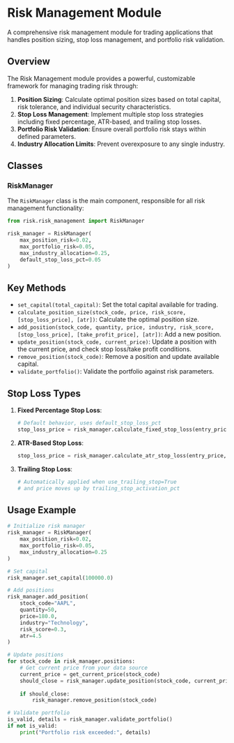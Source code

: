 # Risk Management Module

A comprehensive risk management module for trading applications that handles position sizing, stop loss management, and portfolio risk validation.

## Overview

The Risk Management module provides a powerful, customizable framework for managing trading risk through:

1. **Position Sizing**: Calculate optimal position sizes based on total capital, risk tolerance, and individual security characteristics.
2. **Stop Loss Management**: Implement multiple stop loss strategies including fixed percentage, ATR-based, and trailing stop losses.
3. **Portfolio Risk Validation**: Ensure overall portfolio risk stays within defined parameters.
4. **Industry Allocation Limits**: Prevent overexposure to any single industry.

## Classes

### RiskManager

The `RiskManager` class is the main component, responsible for all risk management functionality:

```python
from risk.risk_management import RiskManager

risk_manager = RiskManager(
    max_position_risk=0.02,
    max_portfolio_risk=0.05,
    max_industry_allocation=0.25,
    default_stop_loss_pct=0.05
)
```

## Key Methods

- `set_capital(total_capital)`: Set the total capital available for trading.
- `calculate_position_size(stock_code, price, risk_score, [stop_loss_price], [atr])`: Calculate the optimal position size.
- `add_position(stock_code, quantity, price, industry, risk_score, [stop_loss_price], [take_profit_price], [atr])`: Add a new position.
- `update_position(stock_code, current_price)`: Update a position with the current price, and check stop loss/take profit conditions.
- `remove_position(stock_code)`: Remove a position and update available capital.
- `validate_portfolio()`: Validate the portfolio against risk parameters.

## Stop Loss Types

1. **Fixed Percentage Stop Loss**:
   ```python
   # Default behavior, uses default_stop_loss_pct
   stop_loss_price = risk_manager.calculate_fixed_stop_loss(entry_price)
   ```

2. **ATR-Based Stop Loss**:
   ```python
   stop_loss_price = risk_manager.calculate_atr_stop_loss(entry_price, atr)
   ```

3. **Trailing Stop Loss**:
   ```python
   # Automatically applied when use_trailing_stop=True
   # and price moves up by trailing_stop_activation_pct
   ```

## Usage Example

```python
# Initialize risk manager
risk_manager = RiskManager(
    max_position_risk=0.02,
    max_portfolio_risk=0.05,
    max_industry_allocation=0.25
)

# Set capital
risk_manager.set_capital(100000.0)

# Add positions
risk_manager.add_position(
    stock_code="AAPL",
    quantity=50,
    price=180.0,
    industry="Technology",
    risk_score=0.3,
    atr=4.5
)

# Update positions
for stock_code in risk_manager.positions:
    # Get current price from your data source
    current_price = get_current_price(stock_code)
    should_close = risk_manager.update_position(stock_code, current_price)
    
    if should_close:
        risk_manager.remove_position(stock_code)

# Validate portfolio
is_valid, details = risk_manager.validate_portfolio()
if not is_valid:
    print("Portfolio risk exceeded:", details)
``` 